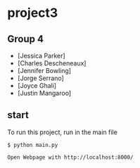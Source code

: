 # project3

## Group 4
* [Jessica Parker]
* [Charles Descheneaux]
* [Jennifer Bowling]
* [Jorge Serrano]
* [Joyce Ghali]
* [Justin Mangaroo]

## start
To run this project, run in the main file

```
$ python main.py

Open Webpage with http://localhost:8000/

